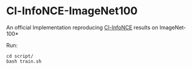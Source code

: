 # Cl-InfoNCE-ImageNet100
An official Implementation reproducing [Cl-InfoNCE](https://openreview.net/pdf?id=MSwEFaztwkE) results on ImageNet-100*

Run:

```
cd script/
bash train.sh
```

